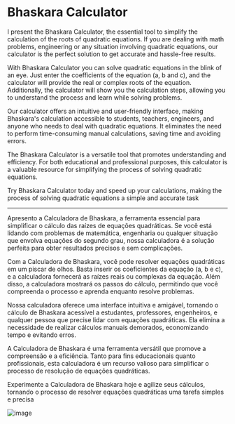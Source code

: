 # Bhaskara Calculator

I present the Bhaskara Calculator, the essential tool to simplify the calculation of the roots of quadratic equations. If you are dealing with math problems, engineering or any situation involving quadratic equations, our calculator is the perfect solution to get accurate and hassle-free results.

With Bhaskara Calculator you can solve quadratic equations in the blink of an eye. Just enter the coefficients of the equation (a, b and c), and the calculator will provide the real or complex roots of the equation. Additionally, the calculator will show you the calculation steps, allowing you to understand the process and learn while solving problems.

Our calculator offers an intuitive and user-friendly interface, making Bhaskara's calculation accessible to students, teachers, engineers, and anyone who needs to deal with quadratic equations. It eliminates the need to perform time-consuming manual calculations, saving time and avoiding errors.

The Bhaskara Calculator is a versatile tool that promotes understanding and efficiency. For both educational and professional purposes, this calculator is a valuable resource for simplifying the process of solving quadratic equations.

Try Bhaskara Calculator today and speed up your calculations, making the process of solving quadratic equations a simple and accurate task

---------------------------------------------------------------------------------------------------------------------------------------------------------------------------------------------------
Apresento a Calculadora de Bhaskara, a ferramenta essencial para simplificar o cálculo das raízes de equações quadráticas. Se você está lidando com problemas de matemática, engenharia ou qualquer situação que envolva equações do segundo grau, nossa calculadora é a solução perfeita para obter resultados precisos e sem complicações.

Com a Calculadora de Bhaskara, você pode resolver equações quadráticas em um piscar de olhos. Basta inserir os coeficientes da equação (a, b e c), e a calculadora fornecerá as raízes reais ou complexas da equação. Além disso, a calculadora mostrará os passos do cálculo, permitindo que você compreenda o processo e aprenda enquanto resolve problemas.

Nossa calculadora oferece uma interface intuitiva e amigável, tornando o cálculo de Bhaskara acessível a estudantes, professores, engenheiros, e qualquer pessoa que precise lidar com equações quadráticas. Ela elimina a necessidade de realizar cálculos manuais demorados, economizando tempo e evitando erros.

A Calculadora de Bhaskara é uma ferramenta versátil que promove a compreensão e a eficiência. Tanto para fins educacionais quanto profissionais, esta calculadora é um recurso valioso para simplificar o processo de resolução de equações quadráticas.

Experimente a Calculadora de Bhaskara hoje e agilize seus cálculos, tornando o processo de resolver equações quadráticas uma tarefa simples e precisa

![image](https://github.com/CaioLariel/bhaskara/assets/112914813/9088fe41-8f3c-41eb-9d60-4b5a76e9e7cb)
